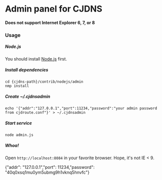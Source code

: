 # Admin panel for CJDNS
#### Does not support Internet Explorer 6, 7, or 8

### Usage
##### Node.js

You should install [Node.js](http://nodejs.org) first.

##### Install dependencies

    cd {cjdns-path}/contrib/nodejs/admin
    nmp install

##### Create ~/.cjdnsadmin

    echo '{"addr":"127.0.0.1","port":11234,"password":"your admin password from cjdroute.conf"}' > ~/.cjdnsadmin

##### Start service

    node admin.js

##### Whoa!
Open `http://localhost:8084` in your favorite browser. Hope, it's not IE < 9.

{"addr": "127.0.0.1","port": 11234,"password": "40q0xsq1mu0ym5ubmg9h1vknq5hnvfc"}